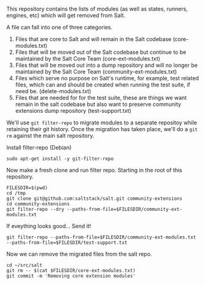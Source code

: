 This repository contains the lists of modules (as well as states, runners, engines, etc) which will get removed from Salt.

A file can fall into one of three categories.

1. Files that are core to Salt and will remain in the Salt codebase (core-modules.txt)
2. Files that will be moved out of the Salt codebase but continue to be maintained by the Salt Core Team (core-ext-modules.txt)
3. Files that will be moved out into a dump repository and will no longer be maintained by the Salt Core Team (community-ext-modules.txt)
4. Files which serve no purpose on Salt's runtime, for example, test related files, which can and should be created when
   running the test suite, if need be. (delete-modules.txt)
5. Files that are needed for for the test suite, these are things we want
   remain in the salt codebase but also want to preserve community extensions
   dump repository (test-support.txt)

We'll use `git filter-repo` to migrate modules to a separate repositoy while
retaining their git history. Once the migration has taken place, we'll do a
`git rm` against the main salt repository.


Install filter-repo (Debian)
```
sudo apt-get install -y git-filter-repo
```

Now make a fresh clone and run filter repo. Starting in the root of this repository.

```
FILESDIR=$(pwd)
cd /tmp
git clone git@github.com:saltstack/salt.git community-extensions
cd community-extensions
git filter-repo --dry --paths-from-file=$FILESDIR/community-ext-modules.txt
```

If eveything looks good... Send it!

```
git filter-repo --paths-from-file=$FILESDIR/community-ext-modules.txt --paths-from-file=$FILESDIR/test-support.txt
```

Now we can remove the migrated files from the salt repo.

```
cd ~/src/salt
git rm -- $(cat $FILESDIR/core-ext-modules.txt)
git commit -m 'Removing core extension modules'
```
